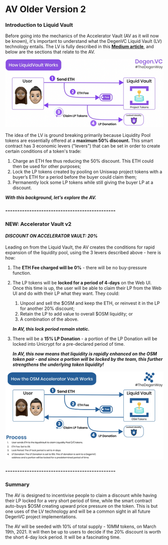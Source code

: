 # AV Older Version 2

### Introduction to Liquid Vault

Before going into the mechanics of the Accelerator Vault \(AV as it will now be known\), it's important to understand what the DegenVC Liquid Vault \(LV\) technology entails. The LV is fully described in this [**Medium article**](https://medium.com/degen-vc/liquid-vault-248779b58cfe), and below are the sections that relate to the AV.

![](../../.gitbook/assets/image%20%283%29.png)

The idea of the LV is ground breaking primarily because Liquidity Pool tokens are essentially offered at a **maximum 50% discount.** This smart contract has 3 economic levers \("levers"\) that can be set in order to create certain conditions of a token's trade:

1. Charge an ETH fee thus reducing the 50% discount. This ETH could then be used for other purposes;
2. Lock the LP tokens created by pooling on Uniswap project tokens with a buyer’s ETH for a period before the buyer could claim them;
3. Permanently lock some LP tokens while still giving the buyer LP at a discount.

_**With this background, let's explore the AV.**_

### ----------------------------------------------

### NEW: Accelerator Vault v2

#### _**DISCOUNT ON ACCELERATOR VAULT: 20%**_

Leading on from the Liquid Vault, the AV creates the conditions for rapid expansion of the liquidity pool, using the 3 levers described above - here is how:

1. The **ETH Fee charged will be 0%** - there will be no buy-pressure function.  
2. The LP tokens will be **locked for a period of 4-days** on the Web UI. Once this time is up, the user will be able to claim their LP from the Web UI and do with their LP what they want. They could:

   1. Unpool and sell the $OSM and keep the ETH, or reinvest it in the LP for another 20% discount;
   2. Retain the LP to add value to overall $OSM liquidity; or
   3. A combination of the above. 

  
   _**In AV, this lock period remain static.**_  

3. There will be a **15% LP Donation** - a portion of the LP Donation will be locked into Unicrypt for a pre-declared period of time.  

  
   _**In AV, this now means that liquidity is rapidly enhanced on the OSM token pair - and since a portion will be locked by the team, this further strengthens the underlying token liquidity!**_

![](../../.gitbook/assets/image%20%286%29.png)

### ----------------------------------------------

### Summary

The AV is designed to incentivise people to claim a discount while having their LP locked for a very short period of time, while the smart contract auto-buys $OSM creating upward price pressure on the token. This is but one uses of the LV technology and will be a common sight in all future DegenVC project implementations.  

The AV will be seeded with 10% of total supply - 10MM tokens, on March 19th, 2021. It will then be up to users to decide if the 20% discount is worth the short 4-day lock  period. It will be a fascinating time.  


